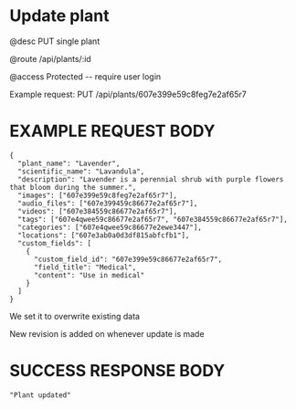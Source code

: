 # Update plant
@desc PUT single plant

@route /api/plants/:id

@access Protected -- require user login

Example request: PUT /api/plants/607e399e59c8feg7e2af65r7

# EXAMPLE REQUEST BODY
```
{
  "plant_name": "Lavender",
  "scientific_name": "Lavandula",
  "description": "Lavender is a perennial shrub with purple flowers that bloom during the summer.",
  "images": ["607e399e59c8feg7e2af65r7"],
  "audio_files": ["607e399459c86677e2af65r7"],
  "videos": ["607e384559c86677e2af65r7"],
  "tags": ["607e4qwee59c86677e2af65r7", "607e384559c86677e2af65r7"],
  "categories": ["607e4qwee59c86677e2ewe3447"],
  "locations": ["607e3ab0a0d3df815abfcfb1"],
  "custom_fields": [
    {
      "custom_field_id": "607e399e59c86677e2af65r7",
      "field_title": "Medical",
      "content": "Use in medical"
    }
  ]
}
```

We set it to overwrite existing data

New revision is added on whenever update is made

# SUCCESS RESPONSE BODY
```
"Plant updated"
```